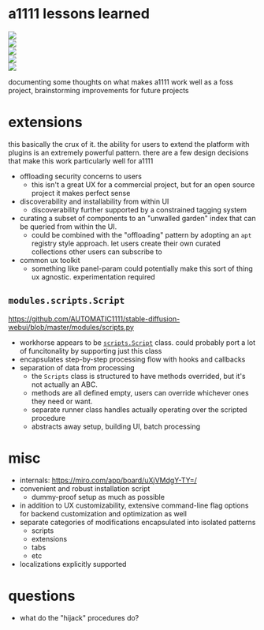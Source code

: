 # a1111 lessons learned

![](https://img.shields.io/badge/tag-tooling-lightgrey)  
![](https://img.shields.io/badge/tag-opensource-lightgrey)  
![](https://img.shields.io/badge/tag-ux-lightgrey)  
![](https://img.shields.io/badge/tag-experimental-lightgrey)  
![](https://img.shields.io/badge/tag-stability-lightgrey)

documenting some thoughts on what makes a1111 work well as a foss project, brainstorming improvements for future projects

# extensions

this basically the crux of it. the ability for users to extend the platform with plugins is an extremely powerful pattern. there are a few design decisions that make this work particularly well for a1111

* offloading security concerns to users
  * this isn't a great UX for a commercial project, but for an open source project it makes perfect sense
* discoverability and installability from within UI
  * discoverability further supported by a constrained tagging system
* curating a subset of components to an "unwalled garden" index that can be queried from within the UI.
  * could be combined with the "offloading" pattern by adopting an `apt` registry style approach. let users create their own curated collections other users can subscribe to
* common ux toolkit
  * something like panel-param could potentially make this sort of thing ux agnostic. experimentation required

## `modules.scripts.Script`

https://github.com/AUTOMATIC1111/stable-diffusion-webui/blob/master/modules/scripts.py

* workhorse appears to be [`scripts.Script`](https://github.com/AUTOMATIC1111/stable-diffusion-webui/wiki/Developing-custom-scripts) class. could probably port a lot of funcitonality by supporting just this class
* encapsulates step-by-step processing flow with hooks and callbacks
* separation of data from processing
  * the `Scripts` class is structured to have methods overrided, but it's not actually an ABC. 
  * methods are all defined empty, users can override whichever ones they need or want.
  * separate runner class handles actually operating over the scripted procedure
  * abstracts away setup, building UI, batch processing

# misc

* internals: https://miro.com/app/board/uXjVMdgY-TY=/
* convenient and robust installation script
  - dummy-proof setup as much as possible
* in addition to UX customizability, extensive command-line flag options for backend customization and optimization as well
* separate categories of modifications encapsulated into isolated patterns
  * scripts
  * extensions
  * tabs
  * etc
* localizations explicitly supported

# questions

* what do the "hijack" procedures do?
